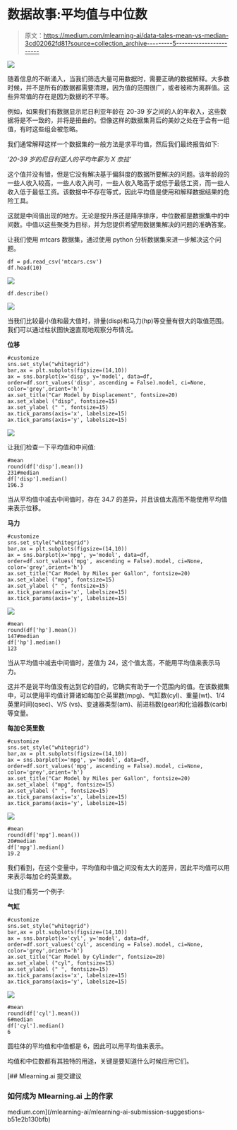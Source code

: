 # 数据故事:平均值与中位数

> 原文：<https://medium.com/mlearning-ai/data-tales-mean-vs-median-3cd02062fd81?source=collection_archive---------5----------------------->

![](img/ab982c1e004e94446864aa3f2f769959.png)

随着信息的不断涌入，当我们筛选大量可用数据时，需要正确的数据解释。大多数时候，并不是所有的数据都需要清理，因为值的范围很广，或者被称为离群值。这些异常值的存在是因为数据的不平等。

例如，如果我们有数据显示尼日利亚年龄在 20-39 岁之间的人的年收入，这些数据将是不一致的，并将是扭曲的。但像这样的数据集背后的美妙之处在于会有一组值，有时这些组会被忽略。

我们通常解释这样一个数据集的一般方法是求平均值，然后我们最终报告如下:

*‘20-39 岁的尼日利亚人的平均年薪为 X 奈拉’*

这个值并没有错，但是它没有解决基于偏斜度的数据所要解决的问题。该年龄段的一些人收入较高，一些人收入尚可，一些人收入略高于或低于最低工资，而一些人收入低于最低工资。该数据中不存在等式，因此平均值是使用和解释数据结果的危险工具。

这就是中间值出现的地方。无论是按升序还是降序排序，中位数都是数据集中的中间数。中值以这些聚类为目标，并为您提供希望用数据集解决的问题的准确答案。

让我们使用 mtcars 数据集，通过使用 python 分析数据集来进一步解决这个问题。

```
df = pd.read_csv('mtcars.csv')
df.head(10)
```

![](img/a160ab8c87cd5144452ac097ddc0a1c0.png)

```
df.describe()
```

![](img/123217fe5e11c14fece09d30b3abad71.png)

当我们比较最小值和最大值时，排量(disp)和马力(hp)等变量有很大的取值范围。我们可以通过柱状图快速直观地观察分布情况。

**位移**

```
#customize
sns.set_style("whitegrid")
bar,ax = plt.subplots(figsize=(14,10))
ax = sns.barplot(x='disp', y='model', data=df, order=df.sort_values('disp', ascending = False).model, ci=None, color='grey',orient='h')
ax.set_title("Car Model by Displacement", fontsize=20)
ax.set_xlabel ("disp", fontsize=15)
ax.set_ylabel (" ", fontsize=15)
ax.tick_params(axis='x', labelsize=15)
ax.tick_params(axis='y', labelsize=15)
```

![](img/fb6ded31cb4f2d74ccb281624207123e.png)

让我们检查一下平均值和中间值:

```
#mean
round(df['disp'].mean())
231#median
df['disp'].median()
196.3
```

当从平均值中减去中间值时，存在 34.7 的差异，并且该值太高而不能使用平均值来表示位移。

**马力**

```
#customize
sns.set_style("whitegrid")
bar,ax = plt.subplots(figsize=(14,10))
ax = sns.barplot(x='mpg', y='model', data=df, order=df.sort_values('mpg', ascending = False).model, ci=None, color='grey',orient='h')
ax.set_title("Car Model by Miles per Gallon", fontsize=20)
ax.set_xlabel ("mpg", fontsize=15)
ax.set_ylabel (" ", fontsize=15)
ax.tick_params(axis='x', labelsize=15)
ax.tick_params(axis='y', labelsize=15)
```

![](img/28d5d30d76454dd3f6f45d215c60e7dc.png)

```
#mean
round(df['hp'].mean())
147#median
df['hp'].median()
123
```

当从平均值中减去中间值时，差值为 24，这个值太高，不能用平均值来表示马力。

这并不是说平均值没有达到它的目的，它确实有助于一个范围内的值。在该数据集中，可以使用平均值计算诸如每加仑英里数(mpg)、气缸数(cyl)、重量(wt)、1/4 英里时间(qsec)、V/S (vs)、变速器类型(am)、前进档数(gear)和化油器数(carb)等变量。

**每加仑英里数**

```
#customize
sns.set_style("whitegrid")
bar,ax = plt.subplots(figsize=(14,10))
ax = sns.barplot(x='mpg', y='model', data=df, order=df.sort_values('mpg', ascending = False).model, ci=None, color='grey',orient='h')
ax.set_title("Car Model by Miles per Gallon", fontsize=20)
ax.set_xlabel ("mpg", fontsize=15)
ax.set_ylabel (" ", fontsize=15)
ax.tick_params(axis='x', labelsize=15)
ax.tick_params(axis='y', labelsize=15)
```

![](img/1f89a44a434c3d6aa664360126f4f797.png)

```
#mean
round(df['mpg'].mean())
20#median
df['mpg'].median()
19.2
```

我们看到，在这个变量中，平均值和中值之间没有太大的差异，因此平均值可以用来表示每加仑的英里数。

让我们看另一个例子:

**气缸**

```
#customize
sns.set_style("whitegrid")
bar,ax = plt.subplots(figsize=(14,10))
ax = sns.barplot(x='cyl', y='model', data=df, order=df.sort_values('cyl', ascending = False).model, ci=None, color='grey',orient='h')
ax.set_title("Car Model by Cylinder", fontsize=20)
ax.set_xlabel ("cyl", fontsize=15)
ax.set_ylabel (" ", fontsize=15)
ax.tick_params(axis='x', labelsize=15)
ax.tick_params(axis='y', labelsize=15)
```

![](img/81889c665d120308ae2628998249d5f9.png)

```
#mean
round(df['cyl'].mean())
6#median
df['cyl'].median()
6
```

圆柱体的平均值和中值都是 6，因此可以用平均值来表示。

均值和中位数都有其独特的用途，关键是要知道什么时候应用它们。

[](/mlearning-ai/mlearning-ai-submission-suggestions-b51e2b130bfb) [## Mlearning.ai 提交建议

### 如何成为 Mlearning.ai 上的作家

medium.com](/mlearning-ai/mlearning-ai-submission-suggestions-b51e2b130bfb)